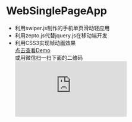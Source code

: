 # WebSinglePageApp
* 利用swiper.js制作的手机单页滑动轻应用
* 利用zepto.js代替jquery.js在移动端开发
* 利用CSS3实现帧动画效果<br>
  [点击查看Demo](http://item.tourzj.gov.cn/weixin/jnh/xikou/index.html)<br>
  或用微信扫一扫下面的二维码<br>
  ![Demo二维码](http://www.liantu.com/api.php?bg=ffffff&fg=000000&gc=000000&el=L&text=http%3A%2F%2Fitem.tourzj.gov.cn%2Fweixin%2Fjnh%2Fxikou%2Findex.html "Demo二维码")
  
